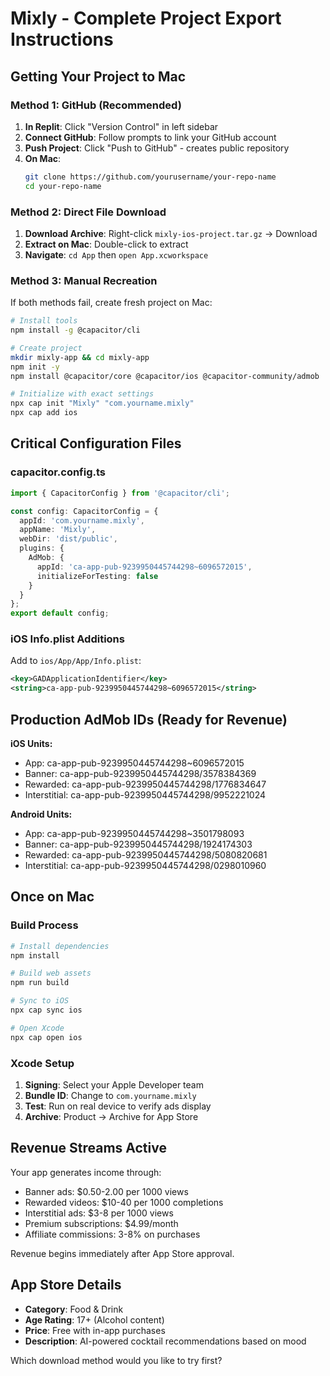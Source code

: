 # Mixly - Complete Project Export Instructions

## Getting Your Project to Mac

### Method 1: GitHub (Recommended)
1. **In Replit**: Click "Version Control" in left sidebar
2. **Connect GitHub**: Follow prompts to link your GitHub account
3. **Push Project**: Click "Push to GitHub" - creates public repository
4. **On Mac**: 
   ```bash
   git clone https://github.com/yourusername/your-repo-name
   cd your-repo-name
   ```

### Method 2: Direct File Download
1. **Download Archive**: Right-click `mixly-ios-project.tar.gz` → Download
2. **Extract on Mac**: Double-click to extract
3. **Navigate**: `cd App` then `open App.xcworkspace`

### Method 3: Manual Recreation
If both methods fail, create fresh project on Mac:

```bash
# Install tools
npm install -g @capacitor/cli

# Create project
mkdir mixly-app && cd mixly-app
npm init -y
npm install @capacitor/core @capacitor/ios @capacitor-community/admob

# Initialize with exact settings
npx cap init "Mixly" "com.yourname.mixly"
npx cap add ios
```

## Critical Configuration Files

### capacitor.config.ts
```typescript
import { CapacitorConfig } from '@capacitor/cli';

const config: CapacitorConfig = {
  appId: 'com.yourname.mixly',
  appName: 'Mixly',
  webDir: 'dist/public',
  plugins: {
    AdMob: {
      appId: 'ca-app-pub-9239950445744298~6096572015',
      initializeForTesting: false
    }
  }
};
export default config;
```

### iOS Info.plist Additions
Add to `ios/App/App/Info.plist`:
```xml
<key>GADApplicationIdentifier</key>
<string>ca-app-pub-9239950445744298~6096572015</string>
```

## Production AdMob IDs (Ready for Revenue)

**iOS Units:**
- App: ca-app-pub-9239950445744298~6096572015
- Banner: ca-app-pub-9239950445744298/3578384369
- Rewarded: ca-app-pub-9239950445744298/1776834647
- Interstitial: ca-app-pub-9239950445744298/9952221024

**Android Units:**
- App: ca-app-pub-9239950445744298~3501798093
- Banner: ca-app-pub-9239950445744298/1924174303
- Rewarded: ca-app-pub-9239950445744298/5080820681
- Interstitial: ca-app-pub-9239950445744298/0298010960

## Once on Mac

### Build Process
```bash
# Install dependencies
npm install

# Build web assets
npm run build

# Sync to iOS
npx cap sync ios

# Open Xcode
npx cap open ios
```

### Xcode Setup
1. **Signing**: Select your Apple Developer team
2. **Bundle ID**: Change to `com.yourname.mixly`
3. **Test**: Run on real device to verify ads display
4. **Archive**: Product → Archive for App Store

## Revenue Streams Active
Your app generates income through:
- Banner ads: $0.50-2.00 per 1000 views
- Rewarded videos: $10-40 per 1000 completions  
- Interstitial ads: $3-8 per 1000 views
- Premium subscriptions: $4.99/month
- Affiliate commissions: 3-8% on purchases

Revenue begins immediately after App Store approval.

## App Store Details
- **Category**: Food & Drink
- **Age Rating**: 17+ (Alcohol content)
- **Price**: Free with in-app purchases
- **Description**: AI-powered cocktail recommendations based on mood

Which download method would you like to try first?